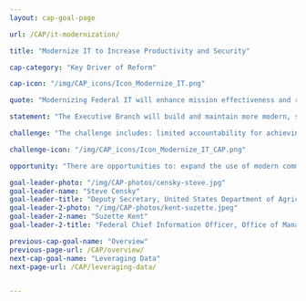 ```yaml
---
layout: cap-goal-page

url: /CAP/it-modernization/

title: "Modernize IT to Increase Productivity and Security"

cap-category: "Key Driver of Reform"

cap-icon: "/img/CAP_icons/Icon_Modernize_IT.png"

quote: "Modernizing Federal IT will enhance mission effectiveness and reduce mission risks, driving sustained change in Federal technology, deployment, security, and service delivery."

statement: "The Executive Branch will build and maintain more modern, secure, and resilient information technology (IT) to enhance mission delivery and productivity – driving value by increasing efficiencies of Government IT spending while potentially reducing costs, increasing efficiencies, and enhancing citizen engagement and satisfaction with the services we provide."

challenge: "The challenge includes: limited accountability for achieving enterprise-wide outcomes that enhance IT service effectiveness and reduce cybersecurity risks; slow adoption of cutting edge commercial technologies due to onerous acquisition and authorization processes; and federal agencies employ patchwork network architectures and rely on legacy systems that are costly and difficult to secure and upgrade."

challenge-icon: "/img/CAP_icons/Icon_Modernize_IT_CAP.png"

opportunity: "There are opportunities to: expand the use of modern commercial technologies that are effective, economical, and secure; reduce the impact of cybersecurity risks by safeguarding IT systems, sensitive data, and networks; leverage common solutions and innovative practices to improve efficiency, increase security, and ultimately meet citizens’ needs."

goal-leader-photo: "/img/CAP-photos/censky-steve.jpg"
goal-leader-name: "Steve Censky"
goal-leader-title: "Deputy Secretary, United States Department of Agriculture"
goal-leader-2-photo: "/img/CAP-photos/kent-suzette.jpeg"
goal-leader-2-name: "Suzette Kent"
goal-leader-2-title: "Federal Chief Information Officer, Office of Management and Budget"

previous-cap-goal-name: "Overview"
previous-page-url: /CAP/overview/
next-cap-goal-name: "Leveraging Data"
next-page-url: /CAP/leveraging-data/


---  
```

